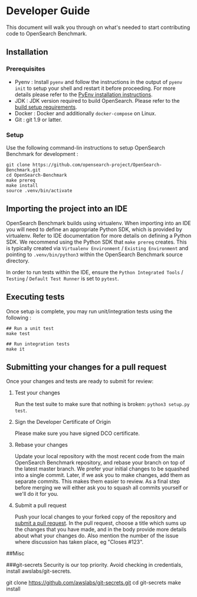 # Developer Guide

This document will walk you through on what's needed to start contributing code to OpenSearch Benchmark.

## Installation
### Prerequisites

- Pyenv : Install `pyenv` and follow the instructions in the output of `pyenv init` to setup your shell and restart it before proceeding. 
For more details please refer to the [PyEnv installation instructions](https://github.com/pyenv/pyenv#installation).
- JDK : JDK version required to build OpenSearch. Please refer to the [build setup requirements](https://github.com/opensearch-project/OpenSearch/blob/ca564fd04f5059cf9e3ce8aba442575afb3d99f1/DEVELOPER_GUIDE.md#install-prerequisites).
- Docker : Docker and additionally `docker-compose`  on Linux.
- Git : git 1.9 or latter.

### Setup

Use the following command-lin instructions to setup OpenSearch Benchmark for development :
```
git clone https://github.com/opensearch-project/OpenSearch-Benchmark.git
cd OpenSearch-Benchmark
make prereq
make install
source .venv/bin/activate
```

## Importing the project into an IDE

OpenSearch Benchmark builds using virtualenv. When importing into an IDE you will need to define an appropriate Python SDK, which is provided by virtualenv.
Refer to IDE documentation for more details on defining a Python SDK. We recommend using the Python SDK that `make prereq` creates.
This is typically created via `Virtualenv Environment` / `Existing Environment` and pointing to `.venv/bin/python3` within the OpenSearch Benchmark source directory.

In order to run tests within the IDE, ensure the `Python Integrated Tools` / `Testing` / `Default Test Runner` is set to `pytest`.

## Executing tests

Once setup is complete, you may run unit/integration tests using the following : 

```
## Run a unit test
make test

## Run integration tests
make it
```

## Submitting your changes for a pull request

Once your changes and tests are ready to submit for review:

1. Test your changes

    Run the test suite to make sure that nothing is broken: `python3 setup.py test`.

2. Sign the Developer Certificate of Origin

    Please make sure you have signed DCO certificate.

3. Rebase your changes

    Update your local repository with the most recent code from the main OpenSearch Benchmark repository, and rebase your branch on top of the latest master branch. We prefer your initial changes to be squashed into a single commit. Later, if we ask you to make changes, add them as separate commits.  This makes them easier to review.  As a final step before merging we will either ask you to squash all commits yourself or we'll do it for you.

4. Submit a pull request

    Push your local changes to your forked copy of the repository and [submit a pull request](https://help.github.com/articles/using-pull-requests). In the pull request, choose a title which sums up the changes that you have made, and in the body provide more details about what your changes do. Also mention the number of the issue where discussion has taken place, eg "Closes #123".
    
    
##Misc

###git-secrets
Security is our top priority. Avoid checking in credentials, install awslabs/git-secrets.

git clone https://github.com/awslabs/git-secrets.git
cd git-secrets
make install
